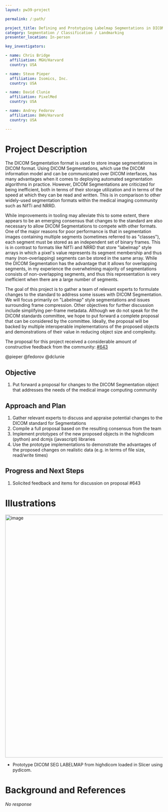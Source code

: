 ```yaml
---
layout: pw39-project

permalink: /:path/

project_title: Defining and Prototyping Labelmap Segmentations in DICOM Format
category: Segmentation / Classification / Landmarking
presenter_location: In-person

key_investigators:

- name: Chris Bridge
  affiliation: MGH/Harvard
  country: USA

- name: Steve Pieper
  affiliation: Isomics, Inc.
  country: USA

- name: David Clunie
  affiliation: PixelMed
  country: USA

- name: Andrey Fedorov
  affiliation: BWH/Harvard
  country: USA

---
```


# Project Description

<!-- Add a short paragraph describing the project. -->

The DICOM Segmentation format is used to store image segmentations in DICOM format. Using DICOM Segmentations, which use the DICOM information model and can be communicated over DICOM interfaces, has many advantages when it comes to deploying automated segmentation algorithms in practice. However, DICOM Segmentations are criticized for being inefficient, both in terms of their storage utilization and in terms of the speed at which they can be read and written. This is in comparison to other widely-used segmentation formats within the medical imaging community such as NifTi and NRRD.

While improvements in tooling may alleviate this to some extent, there appears to be an emerging consensus that changes to the standard are also necessary to allow DICOM Segmentations to compete with other formats. One of the major reasons for poor performance is that in segmentation images containing multiple segments (sometimes referred to as "classes"), each segment must be stored as an independent set of binary frames. This is in contrast to formats like NifTi and NRRD that store "labelmap" style arrays in which a pixel's value represents its segment membership and thus many (non-overlapping) segments can be stored in the same array. While the DICOM Segmentation has the advantage that it allows for overlapping segments, in my experience the overwhelming majority of segmentations consists of non-overlapping segments, and thus this representation is very inefficient when there are a large number of segments.

The goal of this project is to gather a team of relevant experts to formulate changes to the standard to address some issues with DICOM Segmentation. We will focus primarily on "Labelmap" style segmentations and issues surrounding frame compression. Other objectives for further discussion include simplifying per-frame metadata. Although we do not speak for the DICOM standards committee, we hope to put forward a complete proposal that can be considered by the committee. Ideally, the proposal will be backed by multiple interoperable implementations of the proposed objects and demonstrations of their value in reducing object size and complexity.

The proposal for this project received a considerable amount of constructive feedback from the community: [#643](https://github.com/NA-MIC/ProjectWeek/issues/643)

@pieper @fedorov @dclunie

## Objective

<!-- Describe here WHAT you would like to achieve (what you will have as end result). -->

1.  Put forward a proposal for changes to the DICOM Segmentation object that addresses the needs of the medical image computing community

## Approach and Plan

<!-- Describe here HOW you would like to achieve the objectives stated above. -->

1.  Gather relevant experts to discuss and appraise potential changes to the DICOM standard for Segmentations
2.  Compile a full proposal based on the resulting consensus from the team
3.  Implement prototypes of the new proposed objects in the highdicom (python) and dcmjs (javascript) libraries
4.  Use the prototype implementations to demonstrate the advantages of the proposed changes on realistic data (e.g. in terms of file size, read/write times)

## Progress and Next Steps

<!-- Update this section as you make progress, describing of what you have ACTUALLY DONE.
     If there are specific steps that you could not complete then you can describe them here, too. -->

1.  Solicited feedback and items for discussion on proposal #643

# Illustrations

<!-- Add pictures and links to videos that demonstrate what has been accomplished. -->

<img width="774" alt="image" src="https://github.com/NA-MIC/ProjectWeek/assets/126077/797f6614-22df-4afd-9c6d-1343d6a9361b">

* Prototype DICOM SEG LABELMAP from highdicom loaded in Slicer using pydicom.

# Background and References

<!-- If you developed any software, include link to the source code repository.
     If possible, also add links to sample data, and to any relevant publications. -->

*No response*
